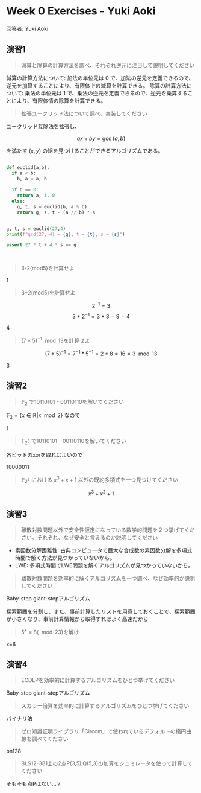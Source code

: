 # Week 0 Exercises - Yuki Aoki

回答者: Yuki Aoki

## 演習1

> 減算と除算の計算方法を調べ、それぞれ逆元に注目して説明してください 

減算の計算方法について: 加法の単位元は $0$ で、加法の逆元を定義できるので、逆元を加算することにより、有限体上の減算を計算できる。
除算の計算方法について: 乗法の単位元は $1$ で、乗法の逆元を定義できるので、逆元を乗算することにより、有限体情の除算を計算できる。


> 拡張ユークリッド法について調べ、実装してください

ユークリッド互除法を拡張し、

$$ax+by=\gcd(a,b)$$

を満たす $(x,y)$ の組を見つけることができるアルゴリズムである。


```python

def euclid(a,b):
  if a < b:
    b, a = a, b
  
  if b == 0:
    return a, 1, 0
  else:
    g, t, s = euclid(b, a % b)
    return g, s, t - (a // b) * s


g, t, s = euclid(27,4)
print(f"gcd(27, 4) = {g}, t = {t}, s = {s}")

assert 27 * t + 4 * s == g

  
```

> 3-2(mod5)を計算せよ

1

> 3÷2(mod5)を計算せよ

$$2^{-1} = 3$$
$$3 * 2^{-1} = 3 * 3 = 9 = 4$$

4

> $(7 * 5)^{-1} \mod 13$を計算せよ

$$(7 * 5)^{-1} = 7^{-1} * 5^{-1} = 2 * 8 = 16 = 3 \mod 13$$

3

## 演習2

> $\mathbb{F}_2$ で10110101 - 00110110を解いてください

$\mathbb{F}_2 = \{x \in \mathbb{R} | x \mod 2\}$ なので

1

> $\mathbb{F}_{2^8}$ で10110101 - 00110110を解いてください

各ビットのxorを取ればよいので

10000011

> $\mathbb{F}_{2^3}$ における $x^3 + x + 1$ 以外の既約多項式を一つ見つけてください

$$x^3 + x^2 + 1$$

## 演習3

> 離散対数問題以外で安全性仮定になっている数学的問題を２つ挙げてください。それぞれ、なぜ安全と言えるのか説明してください

- 素因数分解困難性: 古典コンピュータで巨大な合成数の素因数分解を多項式時間で解く方法が見つかっていないから。
- LWE: 多項式時間でLWE問題を解くアルゴリズムが見つかっていないから。

> 離散対数問題を効率的に解くアルゴリズムを一つ調べ、なぜ効率的か説明してください

Baby-step giant-stepアルゴリズム

探索範囲を分割し、また、事前計算したリストを用意しておくことで、探索範囲が小さくなり、事前計算情報から取得すればよく高速だから

> $5^x \equiv 8 (\mod 23)$を解け


x=6

## 演習4


> ECDLPを効率的に計算するアルゴリズムをひとつ挙げてください

Baby-step giant-stepアルゴリズム

> スカラー倍算を効率的に計算するアルゴリズムをひとつ挙げてください

バイナリ法

> ゼロ知識証明ライブラリ「Circom」で使われているデフォルトの楕円曲線を調べてください

bn128

> BLS12-381上の2点P(3,5),Q(5,3)の加算をシュミレータを使って計算してください

そもそも点Pはない…？